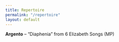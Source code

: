 ```yaml
---
title: Repertoire
permalink: "/repertoire"
layout: default
---
```


**Argento** – “Diaphenia”  from 6 Elizabeth Songs (MP)
